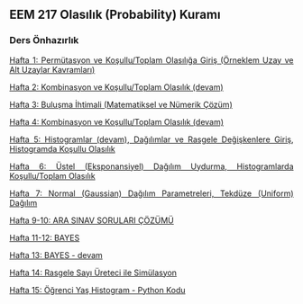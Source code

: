 <h2>EEM 217 Olasılık (Probability) Kuramı</h2>

<h3>Ders Önhazırlık</h3>

<p align="justify"><a href="https://github.com/mtahakoroglu/probability/tree/main/lecture/week_01">Hafta 1: Permütasyon ve Koşullu/Toplam Olasılığa Giriş (Örneklem Uzay ve Alt Uzaylar Kavramları)</a></p>
<p align="justify"><a href="https://github.com/mtahakoroglu/probability/tree/main/lecture/week_02">Hafta 2: Kombinasyon ve Koşullu/Toplam Olasılık (devam)</a></p>
<p align="justify"><a href="https://github.com/mtahakoroglu/probability/tree/main/lecture/week_03">Hafta 3: Buluşma İhtimali (Matematiksel ve Nümerik Çözüm)</a></p>
<p align="justify"><a href="https://github.com/mtahakoroglu/probability/tree/main/lecture/week_04">Hafta 4: Kombinasyon ve Koşullu/Toplam Olasılık (devam)</a></p>
<p align="justify"><a href="https://github.com/mtahakoroglu/probability/tree/main/lecture/week_05">Hafta 5: Histogramlar (devam), Dağılımlar ve Rasgele Değişkenlere Giriş, Histogramda Koşullu Olasılık</a></p>
<p align="justify"><a href="https://github.com/mtahakoroglu/probability/tree/main/lecture/week_06">Hafta 6: Üstel (Eksponansiyel) Dağılım Uydurma, Histogramlarda Koşullu/Toplam Olasılık</a></p>
<p align="justify"><a href="https://github.com/mtahakoroglu/probability/tree/main/lecture/week_07">Hafta 7: Normal (Gaussian) Dağılım Parametreleri, Tekdüze (Uniform) Dağılım</a></p>
<p align="justify"><a href="https://github.com/mtahakoroglu/probability/tree/main/lecture/week_09_10">Hafta 9-10: ARA SINAV SORULARI ÇÖZÜMÜ</a></p>
<p align="justify"><a href="https://github.com/mtahakoroglu/probability/tree/main/lecture/week_11_12">Hafta 11-12: BAYES</a></p>
<p align="justify"><a href="https://github.com/mtahakoroglu/probability/tree/main/lecture/week_13">Hafta 13: BAYES - devam</a></p>
<p align="justify"><a href="https://github.com/mtahakoroglu/probability/tree/main/lecture/week_14">Hafta 14: Rasgele Sayı Üreteci ile Simülasyon</a></p>
<p align="justify"><a href="https://github.com/mtahakoroglu/probability/tree/main/lecture/week_15">Hafta 15: Öğrenci Yaş Histogram - Python Kodu</a></p>
